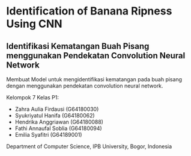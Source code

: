 # Identification of Banana Ripness Using CNN
## Identifikasi Kematangan Buah Pisang menggunakan Pendekatan Convolution Neural Network

Membuat Model untuk mengidentifikasi kematangan pada buah pisang dengan menggunakan pendekatan convolution neural network.


Kelompok 7 Kelas P1:
- Zahra Aulia Firdausi (G64180030)
- Syukriyatul Hanifa (G64180062)
- Hendrika Anggriawan (G64180088)
- Fathi Annaufal Soblia (G64180094)
- Emilia Syafitri (G64189001)

Department of Computer Science, IPB University, Bogor, Indonesia
